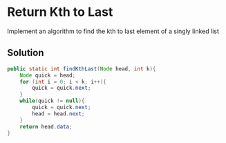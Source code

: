 # Return Kth to Last

Implement an algorithm to find the kth to last element of a singly linked list

## Solution

```java
public static int findKthLast(Node head, int k){
    Node quick = head;
    for (int i = 0; i < k; i++){
        quick = quick.next;
    }
    while(quick != null){
        quick = quick.next;
        head = head.next;
    }
    return head.data;
}
```